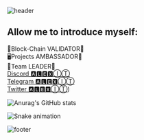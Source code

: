 ![header](https://capsule-render.vercel.app/api?type=waving&color=gradient&custom&text=Hello%World!&animation=scaleIn)

<h2>Allow me to introduce myself:</h2>

🧰Block-Chain VALIDATOR🦉<br>
🖥️Projects AMBASSADOR🐛<br>
🍻Team LEADER🐗<br>
[Discord 🅰🅻🅴🆇ⒾⓉ](https://discord.com/channels/%F0%9F%85%B0%F0%9F%85%BB%F0%9F%85%B4%F0%9F%86%87%E2%92%BE%E2%93%89#8496)<br>
[Telegram 🅰🅻🅴🆇ⒾⓉ](https://t.me/alex_it_prof)<br>
[Twitter 🅰🅻🅴🆇ⒾⓉ](https://twitter.com/AlexITPROF1))<br>


![Anurag's GitHub stats](https://github-readme-stats.vercel.app/api?username=AlexITProf&show_icons=true&theme=radical)

![Snake animation]( https://github.com/eagrundy/eagrundy/blob/output/github-contribution-grid-snake.svg )

![footer](https://capsule-render.vercel.app/api?type=waving&section=footer&color=gradient&custom&text=Welcome!&animation=scaleIn)


